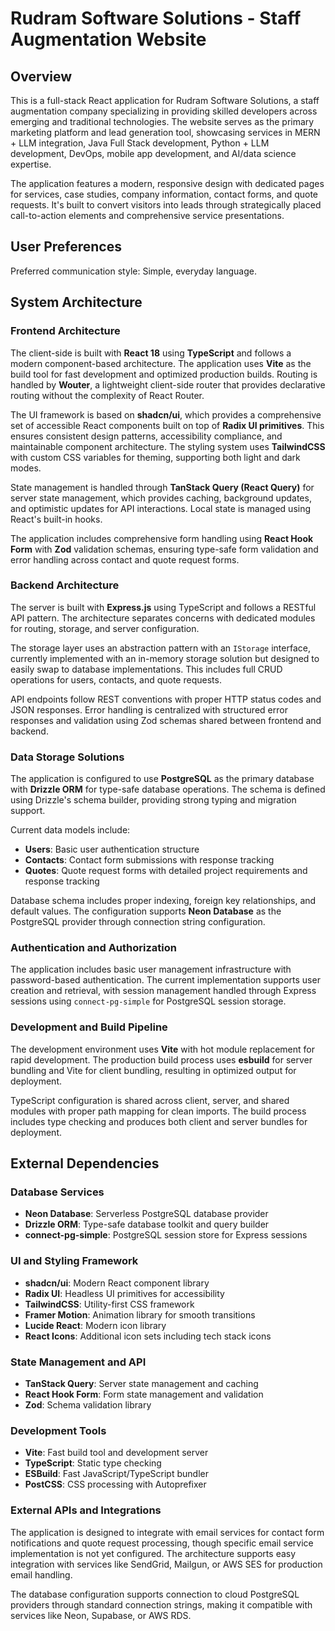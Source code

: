 # Rudram Software Solutions - Staff Augmentation Website

## Overview

This is a full-stack React application for Rudram Software Solutions, a staff augmentation company specializing in providing skilled developers across emerging and traditional technologies. The website serves as the primary marketing platform and lead generation tool, showcasing services in MERN + LLM integration, Java Full Stack development, Python + LLM development, DevOps, mobile app development, and AI/data science expertise.

The application features a modern, responsive design with dedicated pages for services, case studies, company information, contact forms, and quote requests. It's built to convert visitors into leads through strategically placed call-to-action elements and comprehensive service presentations.

## User Preferences

Preferred communication style: Simple, everyday language.

## System Architecture

### Frontend Architecture
The client-side is built with **React 18** using **TypeScript** and follows a modern component-based architecture. The application uses **Vite** as the build tool for fast development and optimized production builds. Routing is handled by **Wouter**, a lightweight client-side router that provides declarative routing without the complexity of React Router.

The UI framework is based on **shadcn/ui**, which provides a comprehensive set of accessible React components built on top of **Radix UI primitives**. This ensures consistent design patterns, accessibility compliance, and maintainable component architecture. The styling system uses **TailwindCSS** with custom CSS variables for theming, supporting both light and dark modes.

State management is handled through **TanStack Query (React Query)** for server state management, which provides caching, background updates, and optimistic updates for API interactions. Local state is managed using React's built-in hooks.

The application includes comprehensive form handling using **React Hook Form** with **Zod** validation schemas, ensuring type-safe form validation and error handling across contact and quote request forms.

### Backend Architecture
The server is built with **Express.js** using TypeScript and follows a RESTful API pattern. The architecture separates concerns with dedicated modules for routing, storage, and server configuration.

The storage layer uses an abstraction pattern with an `IStorage` interface, currently implemented with an in-memory storage solution but designed to easily swap to database implementations. This includes full CRUD operations for users, contacts, and quote requests.

API endpoints follow REST conventions with proper HTTP status codes and JSON responses. Error handling is centralized with structured error responses and validation using Zod schemas shared between frontend and backend.

### Data Storage Solutions
The application is configured to use **PostgreSQL** as the primary database with **Drizzle ORM** for type-safe database operations. The schema is defined using Drizzle's schema builder, providing strong typing and migration support.

Current data models include:
- **Users**: Basic user authentication structure
- **Contacts**: Contact form submissions with response tracking
- **Quotes**: Quote request forms with detailed project requirements and response tracking

Database schema includes proper indexing, foreign key relationships, and default values. The configuration supports **Neon Database** as the PostgreSQL provider through connection string configuration.

### Authentication and Authorization
The application includes basic user management infrastructure with password-based authentication. The current implementation supports user creation and retrieval, with session management handled through Express sessions using `connect-pg-simple` for PostgreSQL session storage.

### Development and Build Pipeline
The development environment uses **Vite** with hot module replacement for rapid development. The production build process uses **esbuild** for server bundling and Vite for client bundling, resulting in optimized output for deployment.

TypeScript configuration is shared across client, server, and shared modules with proper path mapping for clean imports. The build process includes type checking and produces both client and server bundles for deployment.

## External Dependencies

### Database Services
- **Neon Database**: Serverless PostgreSQL database provider
- **Drizzle ORM**: Type-safe database toolkit and query builder
- **connect-pg-simple**: PostgreSQL session store for Express sessions

### UI and Styling Framework
- **shadcn/ui**: Modern React component library
- **Radix UI**: Headless UI primitives for accessibility
- **TailwindCSS**: Utility-first CSS framework
- **Framer Motion**: Animation library for smooth transitions
- **Lucide React**: Modern icon library
- **React Icons**: Additional icon sets including tech stack icons

### State Management and API
- **TanStack Query**: Server state management and caching
- **React Hook Form**: Form state management and validation
- **Zod**: Schema validation library

### Development Tools
- **Vite**: Fast build tool and development server
- **TypeScript**: Static type checking
- **ESBuild**: Fast JavaScript/TypeScript bundler
- **PostCSS**: CSS processing with Autoprefixer

### External APIs and Integrations
The application is designed to integrate with email services for contact form notifications and quote request processing, though specific email service implementation is not yet configured. The architecture supports easy integration with services like SendGrid, Mailgun, or AWS SES for production email handling.

The database configuration supports connection to cloud PostgreSQL providers through standard connection strings, making it compatible with services like Neon, Supabase, or AWS RDS.